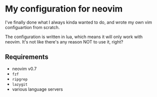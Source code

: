 # My configuration for neovim

I've finally done what I always kinda wanted to do, and wrote my own vim configuartion from scratch.

The configuration is written in lua, which means it will only work with neovim. It's not like there's any reason NOT to use it, right?

## Requirements

- neovim v0.7
- `fzf`
- `ripgrep`
- `lazygit`
- various language servers
